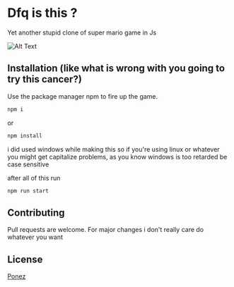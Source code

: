 # Dfq is this ?

Yet another stupid clone of super mario game in Js


![Alt Text](https://media.giphy.com/media/Vaq5Uzh9NXv3u6zPKk/giphy.gif)

## Installation (like what is wrong with you going to try this cancer?)

Use the package manager npm to fire up the game.

```bash
npm i
```
or
```bash
npm install
```

 i did used windows while making this so if you're using linux or whatever you might get capitalize problems, as you know windows is too retarded be case sensitive 
 
 
 after all of this run
```bash
npm run start
```


## Contributing
Pull requests are welcome. For major changes i don't really care do whatever you want



## License
[Ponez](Why-did-you-clicked-me-are-you-stupid-or-something?)
